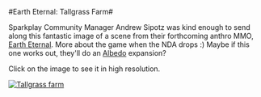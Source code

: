 #Earth Eternal: Tallgrass Farm#

Sparkplay Community Manager Andrew Sipotz was kind enough to send along this fantastic image of a scene from their forthcoming anthro MMO, [Earth Eternal](http://www.eartheternal.com/). More about the game when the NDA drops :) Maybe if this one works out, they'll do an [Albedo](http://en.wikipedia.org/wiki/Albedo_Anthropomorphics) expansion?

Click on the image to see it in high resolution.

[![Tallgrass farm](http://westkarana.com/wp-content/uploads/2009/09/Tallgrass-farm-480x270.png "Tallgrass farm")](http://westkarana.com/wp-content/uploads/2009/09/Tallgrass-farm.png)
